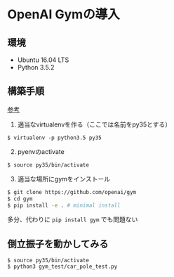 # OpenAI Gymの導入
## 環境
* Ubuntu 16.04 LTS
* Python 3.5.2

## 構築手順
[参考](https://gym.openai.com/docs)

1. 適当なvirtualenvを作る（ここでは名前をpy35とする）
```
$ virtualenv -p python3.5 py35
```

2. pyenvのactivate
```
$ source py35/bin/activate
```

3. 適当な場所にgymをインストール
```sh
$ git clone https://github.com/openai/gym
$ cd gym
$ pip install -e . # minimal install
```
多分、代わりに `pip install gym` でも問題ない

## 倒立振子を動かしてみる
```
$ source py35/bin/activate
$ python3 gym_test/car_pole_test.py
```
